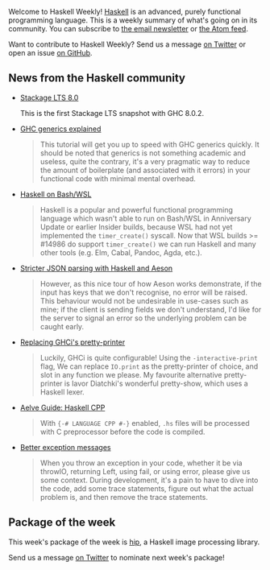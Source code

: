 <!-- 2017-02-16 -->

Welcome to Haskell Weekly!
[Haskell](https://www.haskell.org) is an advanced, purely functional programming language.
This is a weekly summary of what's going on in its community.
You can subscribe to [the email newsletter](https://news.us10.list-manage.com/subscribe?u=49a6a2e17b12be2c5c4dcb232&id=ffbbbbd930)
or [the Atom feed](/haskell-weekly.atom).

Want to contribute to Haskell Weekly?
Send us a message [on Twitter](https://twitter.com/haskellweekly)
or open an issue [on GitHub](https://github.com/haskellweekly/haskellweekly.github.io).

## News from the Haskell community

-   [Stackage LTS 8.0](https://www.stackage.org/lts-8.0)

    This is the first Stackage LTS snapshot with GHC 8.0.2.

-   [GHC generics explained](https://stackbuilders.com/tutorials/haskell/generics/)

    > This tutorial will get you up to speed with GHC generics quickly. It should be noted that generics is not something academic and useless, quite the contrary, it's a very pragmatic way to reduce the amount of boilerplate (and associated with it errors) in your functional code with minimal mental overhead.

-   [Haskell on Bash/WSL](https://blogs.msdn.microsoft.com/commandline/2017/02/09/haskell-on-bashwsl/)

    > Haskell is a popular and powerful functional programming language which wasn't able to run on Bash/WSL in Anniversary Update or earlier Insider builds, because WSL had not yet implemented the `timer_create()` syscall. Now that WSL builds >= #14986 do support `timer_create()` we can run Haskell and many other tools (e.g. Elm, Cabal, Pandoc, Agda, etc.).

-   [Stricter JSON parsing with Haskell and Aeson](https://arunraghavan.net/2017/02/stricter-json-parsing-with-haskell-and-aeson/)

    > However, as this nice tour of how Aeson works demonstrate, if the input has keys that we don't recognise, no error will be raised. This behaviour would not be undesirable in use-cases such as mine; if the client is sending fields we don't understand, I'd like for the server to signal an error so the underlying problem can be caught early.

-   [Replacing GHCi's pretty-printer](http://teh.id.au/posts/2017/02/13/interactive-print/index.html)

    > Luckily, GHCi is quite configurable! Using the `-interactive-print` flag, We can replace `IO.print` as the pretty-printer of choice, and slot in any function we please. My favourite alternative pretty-printer is Iavor Diatchki's wonderful pretty-show, which uses a Haskell lexer.

-   [Aelve Guide: Haskell CPP](https://guide.aelve.com/haskell/cpp-vww0qd72)

    > With `{-# LANGUAGE CPP #-}` enabled, `.hs` files will be processed with C preprocessor before the code is compiled.

-   [Better exception messages](http://www.snoyman.com/blog/2017/02/better-exception-messages)

    > When you throw an exception in your code, whether it be via throwIO, returning Left, using fail, or using error, please give us some context. During development, it's a pain to have to dive into the code, add some trace statements, figure out what the actual problem is, and then remove the trace statements.

## Package of the week

This week's package of the week is [hip](https://www.stackage.org/package/hip),
a Haskell image processing library.

Send us a message [on Twitter](https://twitter.com/haskellweekly) to nominate next week's package!

